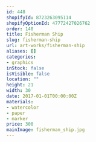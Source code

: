 ```yaml
---
id: 448
shopifyId: 8723263095114
shopifyOptionId: 47772427026762
order: 140
title: Fisherman Ship
slug: fisherman-ship
url: art-works/fisherman-ship
aliases: []
categories:
- graphics
inStock: false
isVisible: false
location: ""
height: 21
width: 30
date: 2017-01-01T00:00:00Z
materials:
- watercolor
- paper
- marker
price: 300
mainImage: fisherman_ship.jpg
---
```

